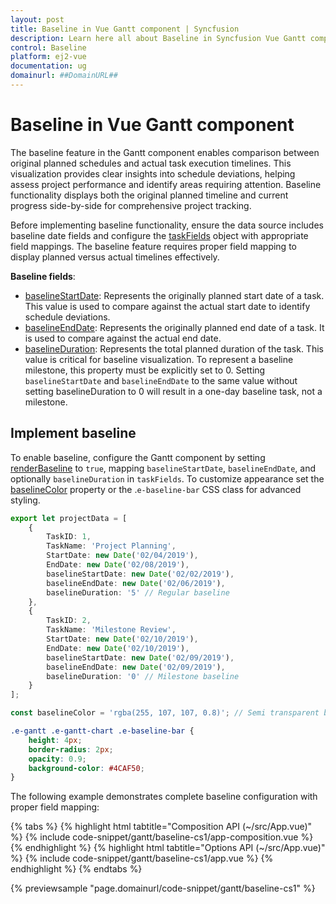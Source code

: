 ```yaml
---
layout: post
title: Baseline in Vue Gantt component | Syncfusion
description: Learn here all about Baseline in Syncfusion Vue Gantt component of Syncfusion Essential JS 2 and more.
control: Baseline 
platform: ej2-vue
documentation: ug
domainurl: ##DomainURL##
---
```


# Baseline in Vue Gantt component

The baseline feature in the Gantt component enables comparison between original planned schedules and actual task execution timelines. This visualization provides clear insights into schedule deviations, helping assess project performance and identify areas requiring attention. Baseline functionality displays both the original planned timeline and current progress side-by-side for comprehensive project tracking.

Before implementing baseline functionality, ensure the data source includes baseline date fields and configure the [taskFields](https://ej2.syncfusion.com/vue/documentation/api/gantt/taskFields/) object with appropriate field mappings. The baseline feature requires proper field mapping to display planned versus actual timelines effectively.

**Baseline fields**:
- [baselineStartDate](https://ej2.syncfusion.com/vue/documentation/api/gantt/taskFields/#baselinestartdate): Represents the originally planned start date of a task. This value is used to compare against the actual start date to identify schedule deviations.
- [baselineEndDate](https://ej2.syncfusion.com/vue/documentation/api/gantt/taskFields/#baselineenddate): Represents the originally planned end date of a task. It is used to compare against the actual end date.
- [baselineDuration](https://ej2.syncfusion.com/vue/documentation/api/gantt/taskFields/#baselineduration): Represents the total planned duration of the task. This value is critical for baseline visualization. To represent a baseline milestone, this property must be explicitly set to 0. Setting `baselineStartDate` and `baselineEndDate` to the same value without setting baselineDuration to 0 will result in a one-day baseline task, not a milestone.

## Implement baseline

To enable baseline, configure the Gantt component by setting [renderBaseline](https://ej2.syncfusion.com/vue/documentation/api/gantt/#renderbaseline) to `true`, mapping `baselineStartDate`, `baselineEndDate`, and optionally `baselineDuration` in `taskFields`. To customize appearance set the [baselineColor](https://ej2.syncfusion.com/vue/documentation/api/gantt/#baselinecolor) property or the .`e-baseline-bar` CSS class for advanced styling.

```typescript
export let projectData = [
    {
        TaskID: 1,
        TaskName: 'Project Planning',
        StartDate: new Date('02/04/2019'),
        EndDate: new Date('02/08/2019'),
        baselineStartDate: new Date('02/02/2019'),
        baselineEndDate: new Date('02/06/2019'),
        baselineDuration: '5' // Regular baseline
    },
    {
        TaskID: 2,
        TaskName: 'Milestone Review',
        StartDate: new Date('02/10/2019'),
        EndDate: new Date('02/10/2019'),
        baselineStartDate: new Date('02/09/2019'),
        baselineEndDate: new Date('02/09/2019'),
        baselineDuration: '0' // Milestone baseline
    }
];

const baselineColor = 'rgba(255, 107, 107, 0.8)'; // Semi transparent baseline

```

```css
.e-gantt .e-gantt-chart .e-baseline-bar {
    height: 4px;
    border-radius: 2px;
    opacity: 0.9;
    background-color: #4CAF50; 
}
```

The following example demonstrates complete baseline configuration with proper field mapping:

{% tabs %}
{% highlight html tabtitle="Composition API (~/src/App.vue)" %}
{% include code-snippet/gantt/baseline-cs1/app-composition.vue %}
{% endhighlight %}
{% highlight html tabtitle="Options API (~/src/App.vue)" %}
{% include code-snippet/gantt/baseline-cs1/app.vue %}
{% endhighlight %}
{% endtabs %}
        
{% previewsample "page.domainurl/code-snippet/gantt/baseline-cs1" %}